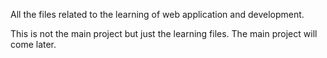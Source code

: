 All the files related to the learning of web application and development.

This is not the main project but just the learning files. The main project will come later.
